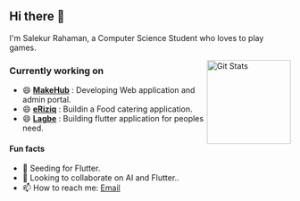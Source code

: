 ## Hi there 👋
I'm Salekur Rahaman, a Computer Science Student who loves to play games.

<a href="https://github.com/SalekurPolas"><img alt="Git Stats" src="https://github-readme-stats.vercel.app/api?username=SalekurPolas&show_icons=true" align="right" height="150" /></a>

### Currently working on
- 😄 **[MakeHub](https://www.makehub.com.bd/)** : Developing Web application and admin portal.
- 😄 **[eRiziq]()** : Buildin a Food catering application.
- 😄 **[Lagbe](https://www.lagbe.net)** : Building flutter application for peoples need.

#### Fun facts
- 🌱 Seeding for Flutter.
- 👯 Looking to collaborate on AI and Flutter..
- 📫 How to reach me: [Email](mailto:salekur9@gmail.com)

<!--
- 💬 Ask me about ...
- 😄 Pronouns: ...
-->
